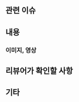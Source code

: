 ## 관련 이슈
<!--
이슈 번호 #000 작성  
ex) close #1 
--> 


## 내용
<!--
로직 설명  
--> 

### 이미지, 영상
<!--
필요시 스크린샷 첨부
--> 

## 리뷰어가 확인할 사항
<!--
중점적으로 봐주면 좋을 사항  
ex) ㅇㅇㅇㅇ하려고 Combine 사용했는데 제대로 사용하고 있는건가요?
--> 

## 기타
<!--
레퍼런스 혹은 패키지 설치 등
-->


